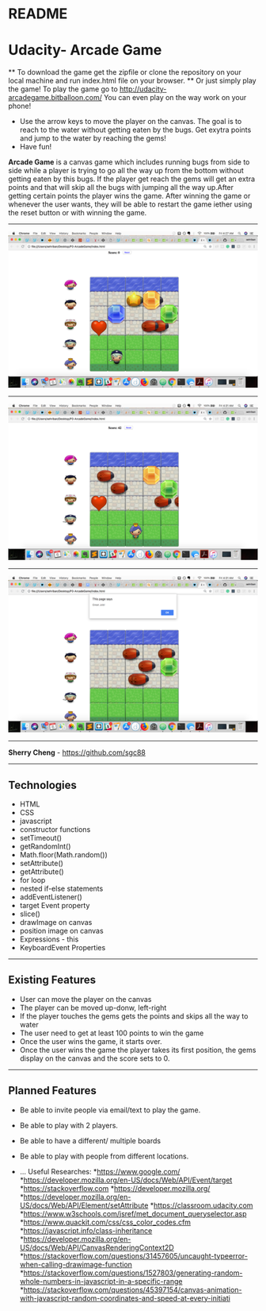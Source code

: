 # README

Udacity- Arcade Game
===================
** To download the game  get the zipfile or clone the repository on your local machine and run index.html file on your browser. 
** Or just simply play the game! To play the game go to http://udacity-arcadegame.bitballoon.com/ You can even play on the way work on your phone!
* Use the arrow keys to move the player on the canvas. The goal is to reach to the water without getting eaten by the bugs. Get exytra points and jump to the water by reaching the gems!
* Have fun!

**Arcade Game** is a canvas game which includes running bugs from side to side while a player is trying to go all the way up from the bottom without getting eaten by this bugs. If the player get reach the gems will get an extra points and that will skip all the bugs with jumping all the way up.After getting certain points the player wins the game. After winning the game or whenever the user wants, they will be able to restart the game iether using the reset button or with winning the game.

----------




![Alt text](images/img1.png)

----------
![Alt text](images/img2.png)

----------


![Alt text](images/img3.png)

----------



**Sherry Cheng** - https://github.com/sgc88




----------


Technologies
-------------------
* HTML
* CSS
* javascript
* constructor functions
* setTimeout()
* getRandomInt()
* Math.floor(Math.random())
* setAttribute()
* getAttribute()
* for loop
* nested if-else statements
* addEventListener()
* target Event property
* slice()
* drawImage on canvas
* position image on canvas
* Expressions - this
* KeyboardEvent Properties






----------


Existing Features
-------------------
* User can move the player on the canvas
* The player can be moved up-donw, left-right
* If the player touches the gems gets the points and skips all the way to water
* The user need to get at least 100 points to win the game
* Once the user wins the game, it starts over.
* Once the user wins the game the player takes its first position, the gems display on the canvas and the score sets to 0.




----------


Planned Features
-------------------
* Be able to invite people via email/text to play the game.
* Be able to play with 2 players.
* Be able to have a different/ multiple boards
* Be able to play with people from different locations.

* ...
Useful Researches:
*https://www.google.com/
*https://developer.mozilla.org/en-US/docs/Web/API/Event/target
*https://stackoverflow.com
*https://developer.mozilla.org/
*https://developer.mozilla.org/en-US/docs/Web/API/Element/setAttribute
*https://classroom.udacity.com
*https://www.w3schools.com/jsref/met_document_queryselector.asp
*https://www.quackit.com/css/css_color_codes.cfm
*https://javascript.info/class-inheritance
*https://developer.mozilla.org/en-US/docs/Web/API/CanvasRenderingContext2D
*https://stackoverflow.com/questions/31457605/uncaught-typeerror-when-calling-drawimage-function
*https://stackoverflow.com/questions/1527803/generating-random-whole-numbers-in-javascript-in-a-specific-range
*https://stackoverflow.com/questions/45397154/canvas-animation-with-javascript-random-coordinates-and-speed-at-every-initiati
